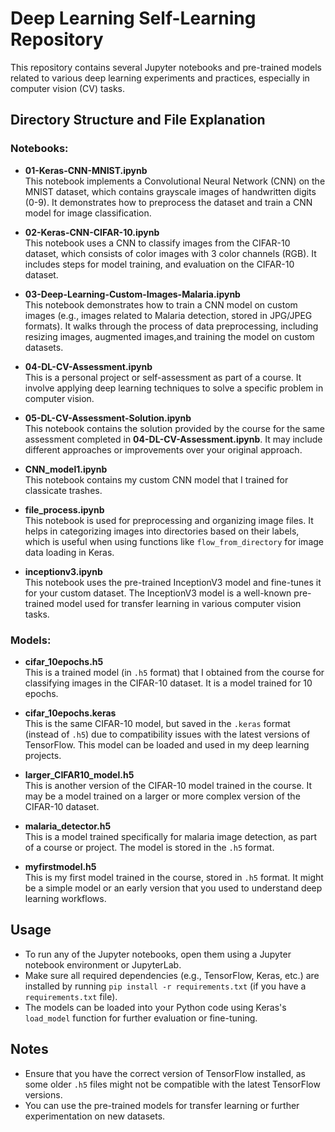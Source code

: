 # Deep Learning Self-Learning Repository

This repository contains several Jupyter notebooks and pre-trained models related to various deep learning experiments and practices, especially in computer vision (CV) tasks.

## Directory Structure and File Explanation

### Notebooks:

- **01-Keras-CNN-MNIST.ipynb**  
  This notebook implements a Convolutional Neural Network (CNN) on the MNIST dataset, which contains grayscale images of handwritten digits (0-9). It demonstrates how to preprocess the dataset and train a CNN model for image classification.

- **02-Keras-CNN-CIFAR-10.ipynb**  
  This notebook uses a CNN to classify images from the CIFAR-10 dataset, which consists of color images with 3 color channels (RGB). It includes steps for model training, and evaluation on the CIFAR-10 dataset.

- **03-Deep-Learning-Custom-Images-Malaria.ipynb**  
  This notebook demonstrates how to train a CNN model on custom images (e.g., images related to Malaria detection, stored in JPG/JPEG formats). It walks through the process of data preprocessing, including resizing images, augmented images,and training the model on custom datasets.

- **04-DL-CV-Assessment.ipynb**  
  This is a personal project or self-assessment as part of a course. It involve applying deep learning techniques to solve a specific problem in computer vision.

- **05-DL-CV-Assessment-Solution.ipynb**  
  This notebook contains the solution provided by the course for the same assessment completed in **04-DL-CV-Assessment.ipynb**. It may include different approaches or improvements over your original approach.

- **CNN_model1.ipynb**  
  This notebook contains my custom CNN model that I trained for classicate trashes.

- **file_process.ipynb**  
  This notebook is used for preprocessing and organizing image files. It helps in categorizing images into directories based on their labels, which is useful when using functions like `flow_from_directory` for image data loading in Keras. 

- **inceptionv3.ipynb**  
  This notebook uses the pre-trained InceptionV3 model and fine-tunes it for your custom dataset. The InceptionV3 model is a well-known pre-trained model used for transfer learning in various computer vision tasks.

### Models:

- **cifar_10epochs.h5**  
  This is a trained model (in `.h5` format) that I obtained from the course for classifying images in the CIFAR-10 dataset. It is a model trained for 10 epochs.

- **cifar_10epochs.keras**  
  This is the same CIFAR-10 model, but saved in the `.keras` format (instead of `.h5`) due to compatibility issues with the latest versions of TensorFlow. This model can be loaded and used in my deep learning projects.

- **larger_CIFAR10_model.h5**  
  This is another version of the CIFAR-10 model trained in the course. It may be a model trained on a larger or more complex version of the CIFAR-10 dataset.

- **malaria_detector.h5**  
  This is a model trained specifically for malaria image detection, as part of a course or project. The model is stored in the `.h5` format.

- **myfirstmodel.h5**  
  This is my first model trained in the course, stored in `.h5` format. It might be a simple model or an early version that you used to understand deep learning workflows.

## Usage

- To run any of the Jupyter notebooks, open them using a Jupyter notebook environment or JupyterLab.
- Make sure all required dependencies (e.g., TensorFlow, Keras, etc.) are installed by running `pip install -r requirements.txt` (if you have a `requirements.txt` file).
- The models can be loaded into your Python code using Keras's `load_model` function for further evaluation or fine-tuning.

## Notes

- Ensure that you have the correct version of TensorFlow installed, as some older `.h5` files might not be compatible with the latest TensorFlow versions.
- You can use the pre-trained models for transfer learning or further experimentation on new datasets.
